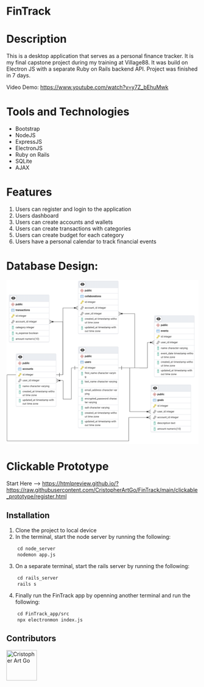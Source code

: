 # FinTrack

# Description

This is a desktop application that serves as a personal finance tracker. It is my final capstone project during my training at Village88. It was build on Electron JS with a separate Ruby on Rails backend API. Project was finished in 7 days.

Video Demo: https://www.youtube.com/watch?v=y7Z_bEhuMwk

# Tools and Technologies
* Bootstrap
* NodeJS
* ExpressJS
* ElectronJS
* Ruby on Rails
* SQLite
* AJAX

# Features
1. Users can register and login to the application
2. Users dashboard
4. Users can create accounts and wallets
5. Users can create transactions with categories
6. Users can create budget for each category
7. Users have a personal calendar to track financial events

# Database Design:
![Thumbnail](https://github.com/CristopherArtGo/FinTrack/blob/main/Initial%20ERD.png)

# Clickable Prototype
Start Here --> https://htmlpreview.github.io/?https://raw.githubusercontent.com/CristopherArtGo/FinTrack/main/clickable_prototype/register.html

## Installation

1. Clone the project to local device
2. In the terminal, start the node server by running the following:
```
    cd node_server
    nodemon app.js
```
3. On a separate terminal, start the rails server by running the following:
```
    cd rails_server
    rails s
```
4. Finally run the FinTrack app by openning another terminal and run the following:
```
    cd FinTrack_app/src
    npx electronmon index.js
```

## Contributors

[//]: contributor-faces

<a href="https://github.com/CristopherArtGo"><img src="https://avatars.githubusercontent.com/u/83489224?v=4" title="Cristopher Art Go" width="80" height="80"></a>

[//]: contributor-faces